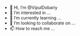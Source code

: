 - 👋 Hi, I’m @VipulDobariy
- 👀 I’m interested in ...
- 🌱 I’m currently learning ...
- 💞️ I’m looking to collaborate on ...
- 📫 How to reach me ...

<!---
VipulDobariy/VipulDobariy is a ✨ special ✨ repository because its `README.md` (this file) appears on your GitHub profile.
You can click the Preview link to take a look at your changes.
--->

